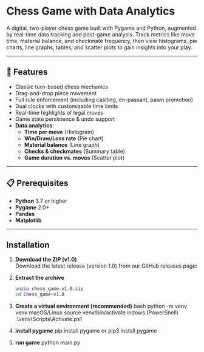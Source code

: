 # Chess Game with Data Analytics

A digital, two-player chess game built with Pygame and Python, augmented by real-time data tracking and post-game analysis.  Track metrics like move time, material balance, and checkmate frequency, then view histograms, pie charts, line graphs, tables, and scatter plots to gain insights into your play.

---

## 🔑 Features

- Classic turn-based chess mechanics  
- Drag-and-drop piece movement  
- Full rule enforcement (including castling, en-passant, pawn promotion)  
- Dual clocks with customizable time limits  
- Real-time highlights of legal moves  
- Game state persistence & undo support  
- **Data analytics**:  
  - **Time per move** (Histogram)  
  - **Win/Draw/Loss rate** (Pie chart)  
  - **Material balance** (Line graph)  
  - **Checks & checkmates** (Summary table)  
  - **Game duration vs. moves** (Scatter plot)  

---

## 📋 Prerequisites

- **Python** 3.7 or higher  
- **Pygame** 2.0+  
- **Pandas**  
- **Matplotlib**

---

## Installation

1. **Download the ZIP (v1.0)**  
   Download the latest release (version 1.0) from our GitHub releases page:  

2. **Extract the archive**  
   ```bash
   unzip chess_game-v1.0.zip
   cd Chess_game-v1.0

3. **Create a virtual environment (recommended)**
    bash
    python -m venv venv
    macOS/Linux
    source venv/bin/activate
    indows (PowerShell)
    .\venv\Scripts\Activate.ps1

4. **install pygame**
    pip install pygame or pip3 install pygame

5. **run game**
   python main.py
